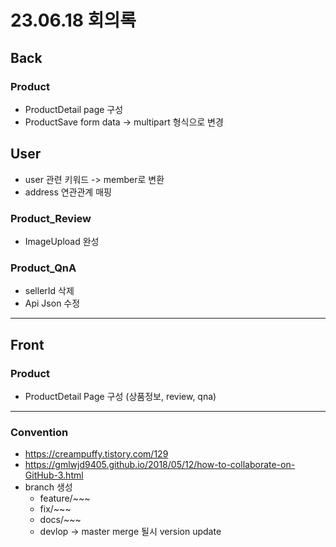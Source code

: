 # 23.06.18 회의록

## Back

### Product

- ProductDetail page 구성
- ProductSave form data -> multipart 형식으로 변경

## User

- user 관련 키워드 -> member로 변환
- address 연관관계 매핑

### Product_Review

- ImageUpload 완성

### Product_QnA

- sellerId 삭제
- Api Json 수정

---

## Front

### Product

- ProductDetail Page 구성 (상품정보, review, qna)

---

### Convention

- https://creampuffy.tistory.com/129
- https://gmlwjd9405.github.io/2018/05/12/how-to-collaborate-on-GitHub-3.html
- branch 생성
  - feature/~~~
  - fix/~~~
  - docs/~~~
  - devlop -> master merge 될시 version update
